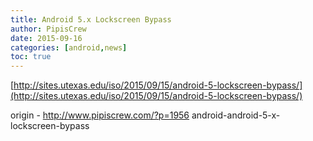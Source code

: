 ```yaml
---
title: Android 5.x Lockscreen Bypass
author: PipisCrew
date: 2015-09-16
categories: [android,news]
toc: true
---
```


[http://sites.utexas.edu/iso/2015/09/15/android-5-lockscreen-bypass/](http://sites.utexas.edu/iso/2015/09/15/android-5-lockscreen-bypass/)

origin - http://www.pipiscrew.com/?p=1956 android-android-5-x-lockscreen-bypass